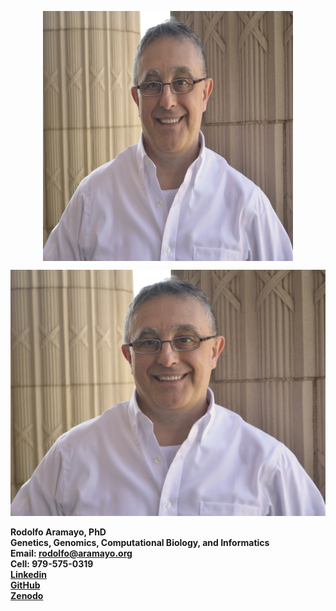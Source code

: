 <p align="center">
<img src="https://github.com/raramayo/Rodolfo_Aramayo/blob/main/assets/Rodolfo_Pic.jpg" width="400" height="400" style="display: block; margin: 0 auto">

![](https://github.com/raramayo/Rodolfo_Aramayo/blob/main/assets/Rodolfo_Pic.jpg?raw=true "Rodolfo Aramayo, PhD")

**Rodolfo Aramayo, PhD**  
**Genetics, Genomics, Computational Biology, and Informatics**  
**Email: rodolfo@aramayo.org**  
**Cell: 979-575-0319**  
**[Linkedin](https://www.linkedin.com/in/rodolfo-aramayo-572297196/)**  
**[GitHub](https://github.com/raramayo)**  
**[Zenodo](https://zenodo.org/communities/aramayo_lab/records?q=&l=list&p=1&s=20&sort=newest)**  
